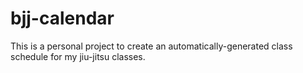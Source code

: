 # bjj-calendar

This is a personal project to create an automatically-generated class schedule for my jiu-jitsu classes.

